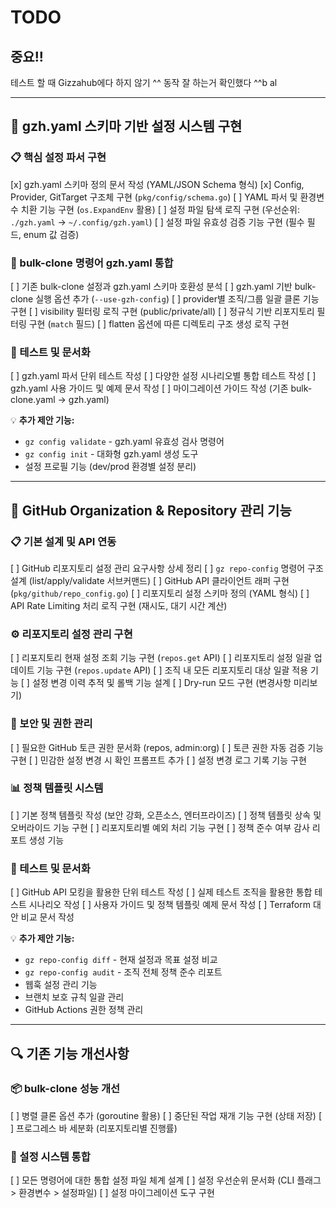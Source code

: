 # TODO

## 중요!!
테스트 할 때 Gizzahub에다 하지 않기 ^^
동작 잘 하는거 확인했다 ^^b al

---

## 🔧 gzh.yaml 스키마 기반 설정 시스템 구현

### 📋 핵심 설정 파서 구현
[x] gzh.yaml 스키마 정의 문서 작성 (YAML/JSON Schema 형식)
[x] Config, Provider, GitTarget 구조체 구현 (`pkg/config/schema.go`)
[ ] YAML 파서 및 환경변수 치환 기능 구현 (`os.ExpandEnv` 활용)
[ ] 설정 파일 탐색 로직 구현 (우선순위: `./gzh.yaml` → `~/.config/gzh.yaml`)
[ ] 설정 파일 유효성 검증 기능 구현 (필수 필드, enum 값 검증)

### 🔄 bulk-clone 명령어 gzh.yaml 통합
[ ] 기존 bulk-clone 설정과 gzh.yaml 스키마 호환성 분석
[ ] gzh.yaml 기반 bulk-clone 실행 옵션 추가 (`--use-gzh-config`)
[ ] provider별 조직/그룹 일괄 클론 기능 구현
[ ] visibility 필터링 로직 구현 (public/private/all)
[ ] 정규식 기반 리포지토리 필터링 구현 (`match` 필드)
[ ] flatten 옵션에 따른 디렉토리 구조 생성 로직 구현

### 🧪 테스트 및 문서화
[ ] gzh.yaml 파서 단위 테스트 작성
[ ] 다양한 설정 시나리오별 통합 테스트 작성
[ ] gzh.yaml 사용 가이드 및 예제 문서 작성
[ ] 마이그레이션 가이드 작성 (기존 bulk-clone.yaml → gzh.yaml)

💡 **추가 제안 기능:**
- `gz config validate` - gzh.yaml 유효성 검사 명령어
- `gz config init` - 대화형 gzh.yaml 생성 도구
- 설정 프로필 기능 (dev/prod 환경별 설정 분리)

---

## 🚀 GitHub Organization & Repository 관리 기능

### 📋 기본 설계 및 API 연동
[ ] GitHub 리포지토리 설정 관리 요구사항 상세 정리
[ ] `gz repo-config` 명령어 구조 설계 (list/apply/validate 서브커맨드)
[ ] GitHub API 클라이언트 래퍼 구현 (`pkg/github/repo_config.go`)
[ ] 리포지토리 설정 스키마 정의 (YAML 형식)
[ ] API Rate Limiting 처리 로직 구현 (재시도, 대기 시간 계산)

### ⚙️ 리포지토리 설정 관리 구현
[ ] 리포지토리 현재 설정 조회 기능 구현 (`repos.get` API)
[ ] 리포지토리 설정 일괄 업데이트 기능 구현 (`repos.update` API)
[ ] 조직 내 모든 리포지토리 대상 일괄 적용 기능
[ ] 설정 변경 이력 추적 및 롤백 기능 설계
[ ] Dry-run 모드 구현 (변경사항 미리보기)

### 🔐 보안 및 권한 관리
[ ] 필요한 GitHub 토큰 권한 문서화 (repos, admin:org)
[ ] 토큰 권한 자동 검증 기능 구현
[ ] 민감한 설정 변경 시 확인 프롬프트 추가
[ ] 설정 변경 로그 기록 기능 구현

### 📊 정책 템플릿 시스템
[ ] 기본 정책 템플릿 작성 (보안 강화, 오픈소스, 엔터프라이즈)
[ ] 정책 템플릿 상속 및 오버라이드 기능 구현
[ ] 리포지토리별 예외 처리 기능 구현
[ ] 정책 준수 여부 감사 리포트 생성 기능

### 🧪 테스트 및 문서화
[ ] GitHub API 모킹을 활용한 단위 테스트 작성
[ ] 실제 테스트 조직을 활용한 통합 테스트 시나리오 작성
[ ] 사용자 가이드 및 정책 템플릿 예제 문서 작성
[ ] Terraform 대안 비교 문서 작성

💡 **추가 제안 기능:**
- `gz repo-config diff` - 현재 설정과 목표 설정 비교
- `gz repo-config audit` - 조직 전체 정책 준수 리포트
- 웹훅 설정 관리 기능
- 브랜치 보호 규칙 일괄 관리
- GitHub Actions 권한 정책 관리

---

## 🔍 기존 기능 개선사항

### 📦 bulk-clone 성능 개선
[ ] 병렬 클론 옵션 추가 (goroutine 활용)
[ ] 중단된 작업 재개 기능 구현 (상태 저장)
[ ] 프로그레스 바 세분화 (리포지토리별 진행률)

### 🔧 설정 시스템 통합
[ ] 모든 명령어에 대한 통합 설정 파일 체계 설계
[ ] 설정 우선순위 문서화 (CLI 플래그 > 환경변수 > 설정파일)
[ ] 설정 마이그레이션 도구 구현
